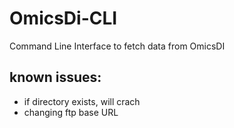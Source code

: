 # OmicsDi-CLI

Command Line Interface to fetch data from OmicsDI


## known issues:

- if directory exists, will crach
- changing ftp base URL